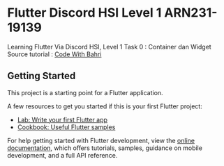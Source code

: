 # Flutter Discord HSI Level 1 ARN231-19139

Learning Flutter Via Discord HSI,
Level 1 Task 0 : Container dan Widget
Source tutorial : [Code With Bahri](https://www.youtube.com/playlist?list=PLQvQbJRJpIZ7c4ZQ0QyoEpapQamekRvt0)


## Getting Started

This project is a starting point for a Flutter application.

A few resources to get you started if this is your first Flutter project:

- [Lab: Write your first Flutter app](https://docs.flutter.dev/get-started/codelab)
- [Cookbook: Useful Flutter samples](https://docs.flutter.dev/cookbook)

For help getting started with Flutter development, view the
[online documentation](https://docs.flutter.dev/), which offers tutorials,
samples, guidance on mobile development, and a full API reference.
